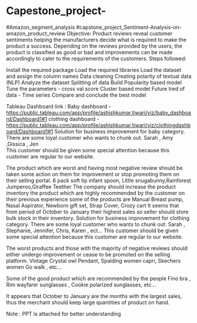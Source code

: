 # Capestone_project-
#Amazon_segment_analysis
#capstone_project_Sentiment-Analysis-on-amazon_product_review
Objective:
Product reviews reveal customer sentiments helping the manufacturers decide what is required to make the product a success.
Depending on the reviews provided by the users, the product is classified as good or bad and improvements can be made accordingly
to cater to the requirements of the customers.
Steps followed:

Install the required package
Load the required libraries
Load the dataset and assign the column names
Data cleaning
Creating polarity of textual data (NLP)
Analyze the dataset
Splitting of data
Build Popularity based model
Tune the parameters - cross val score
Cluster based model
Future tred of data - Time series
Compare and conclude the best model

Tableau Dashboard link :
		Baby dashboard - https://public.tableau.com/app/profile/ashishkumar.tiwari/viz/baby_dashboard/Dashboard1#1
	clothing dashboard - https://public.tableau.com/app/profile/ashishkumar.tiwari/viz/clothingdashboard/Dashboard1#1
Solution for business improvement for baby category.
There are some loyal customer  who wants to chunk out.
   Sarah , Amy ,Gissica , Jen\
This customer should be given some special attention because this customer are regular to our website.

The product which are worst and having most negative review should be taken some action on them for improvement or stop promoting them on their selling portal. 6 pack soft tip infant spoon, Little snugabunny,Rainforest Jumperoo,Giraffee Teether
The company should increase the product inventory the product which are highly recommended by the customer on their previous experience some of the products are Manual Breast pump, Nasal Aspirator, Newborn gift set, Strap Cover, Crozy cart
It seems that from period of October to January their highest sales so seller should store bulk stock in their inventory.
Solution for business improvement for clothing category.
There are some loyal customer who wants to chunk out. Sarah , Stephanie, Jennifer, Chris, Karen , ect… This customer should be given some special attention because this customer are regular to our website.

The worst products and those with the majority of negative reviews should either undergo improvement or cease to be promoted on the selling platform. Vintage Crystal owl Pendant, Spalding women capri, Skechers women Go walk , etc…

Some of the good product which are recommended by the people Fino bra , Rim wayfarer sunglasses , Cookie polarized sunglasses, etc…

It appears that October to January are the months with the largest sales, thus the merchant should keep large quantities of product on hand.

Note : PPT is attached for better understanding
